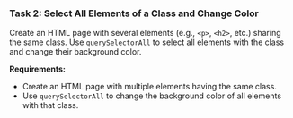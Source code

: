 ### Task 2: Select All Elements of a Class and Change Color
Create an HTML page with several elements (e.g., `<p>`, `<h2>`, etc.) sharing the same class. Use `querySelectorAll` to select all elements with the class and change their background color.

**Requirements:**
- Create an HTML page with multiple elements having the same class.
- Use `querySelectorAll` to change the background color of all elements with that class.
